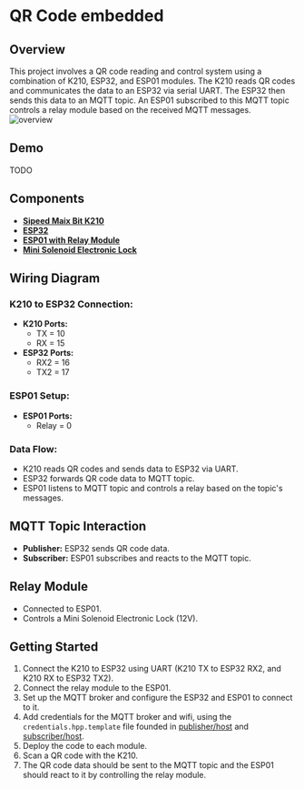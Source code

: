 # QR Code embedded

## Overview

This project involves a QR code reading and control system using a combination of K210, ESP32, and ESP01 modules. The K210 reads QR codes and communicates the data to an ESP32 via serial UART. The ESP32 then sends this data to an MQTT topic. An ESP01 subscribed to this MQTT topic controls a relay module based on the received MQTT messages.
![overview](https://github.com/Moken-Dapp-XRP/embedded/assets/40807526/bc4a48cf-d3f9-4213-bdf4-2aead5844a7c)

## Demo

TODO

## Components

-   [**Sipeed Maix Bit K210**](https://wiki.sipeed.com/soft/maixpy/en/develop_kit_board/maix_bit.html)
-   [**ESP32**](https://www.espressif.com/en/products/socs/esp32)
-   [**ESP01 with Relay Module**](https://www.instructables.com/ESP0101S-RELAY-MODULE-TUTORIAL/)
-   [**Mini Solenoid Electronic Lock**](https://www.amazon.com/Dc12v-Electric-Cabinet-Small-solenoid/dp/B012KISKU6)

## Wiring Diagram

### K210 to ESP32 Connection:

-   **K210 Ports:**
    -   TX = 10
    -   RX = 15
-   **ESP32 Ports:**
    -   RX2 = 16
    -   TX2 = 17

### ESP01 Setup:

-   **ESP01 Ports:**
    -   Relay = 0

### Data Flow:

-   K210 reads QR codes and sends data to ESP32 via UART.
-   ESP32 forwards QR code data to MQTT topic.
-   ESP01 listens to MQTT topic and controls a relay based on the topic's messages.

## MQTT Topic Interaction

-   **Publisher:** ESP32 sends QR code data.
-   **Subscriber:** ESP01 subscribes and reacts to the MQTT topic.

## Relay Module

-   Connected to ESP01.
-   Controls a Mini Solenoid Electronic Lock (12V).

## Getting Started

1. Connect the K210 to ESP32 using UART (K210 TX to ESP32 RX2, and K210 RX to ESP32 TX2).
2. Connect the relay module to the ESP01.
3. Set up the MQTT broker and configure the ESP32 and ESP01 to connect to it.
4. Add credentials for the MQTT broker and wifi, using the `credentials.hpp.template` file founded in [publisher/host](./publisher/host/include/credentials.hpp.template) and [subscriber/host](./subscriber/include/credentials.hpp.template).
5. Deploy the code to each module.
6. Scan a QR code with the K210.
7. The QR code data should be sent to the MQTT topic and the ESP01 should react to it by controlling the relay module.
